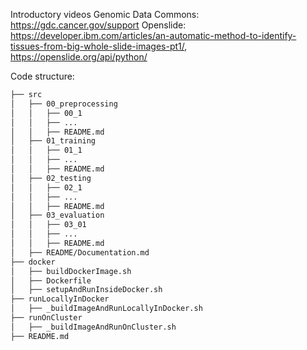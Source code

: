 Introductory videos Genomic Data Commons: <https://gdc.cancer.gov/support>
Openslide: <https://developer.ibm.com/articles/an-automatic-method-to-identify-tissues-from-big-whole-slide-images-pt1/>, <https://openslide.org/api/python/>

Code structure: 

```bash
├── src
│   ├── 00_preprocessing
│   │   ├── 00_1
│   │   ├── ...
│   │   ├── README.md
│   ├── 01_training
│   │   ├── 01_1
│   │   ├── ...
│   │   ├── README.md
│   ├── 02_testing
│   │   ├── 02_1
│   │   ├── ...
│   │   ├── README.md
│   ├── 03_evaluation 
│   │   ├── 03_01
│   │   ├── ...
│   │   ├── README.md
│   ├── README/Documentation.md
├── docker
│   ├── buildDockerImage.sh
│   ├── Dockerfile
│   ├── setupAndRunInsideDocker.sh
├── runLocallyInDocker
│   ├── _buildImageAndRunLocallyInDocker.sh
├── runOnCluster
│   ├── _buildImageAndRunOnCluster.sh
├── README.md

```
